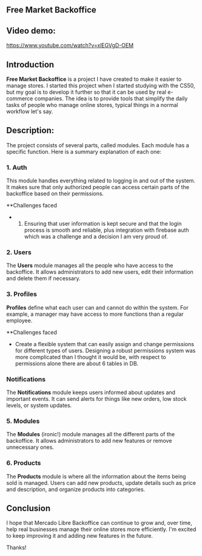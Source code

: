 ## Free Market Backoffice

## Video demo:

https://www.youtube.com/watch?v=xlEGVgD-OEM

## Introduction

**Free Market Backoffice** is a project I have created to make it easier to manage stores. I started this project when I
started studying with the CS50, but my goal is to develop it further so that it can be used by real e-commerce
companies. The idea is to provide tools that simplify the daily tasks of people who manage online stores, typical things
in a normal workflow let's say.

## Description:

The project consists of several parts, called modules. Each module has a specific function. Here is a summary
explanation of each one:

### 1. Auth

This module handles everything related to logging in and out of the system. It makes sure that only authorized people
can access certain parts of the backoffice based on their permissions.

\*\*Challenges faced

-   1. Ensuring that user information is kept secure and that the login process is smooth and reliable, plus integration
       with firebase auth which was a challenge and a decision I am very proud of.

### 2. Users

The **Users** module manages all the people who have access to the backoffice. It allows administrators to add new
users, edit their information and delete them if necessary.

### 3. Profiles

**Profiles** define what each user can and cannot do within the system. For example, a manager may have access to more
functions than a regular employee.

\*\*Challenges faced

-   Create a flexible system that can easily assign and change permissions for different types of users. Designing a
    robust permissions system was more complicated than I thought it would be, with respect to permissions alone there
    are about 6 tables in DB.

### Notifications

The **Notifications** module keeps users informed about updates and important events. It can send alerts for things like
new orders, low stock levels, or system updates.

### 5. Modules

The **Modules** (ironic!) module manages all the different parts of the backoffice. It allows administrators to add new
features or remove unnecessary ones.

### 6. Products

The **Products** module is where all the information about the items being sold is managed. Users can add new products,
update details such as price and description, and organize products into categories.

## Conclusion

I hope that Mercado Libre Backoffice can continue to grow and, over time, help real businesses manage their online
stores more efficiently. I'm excited to keep improving it and adding new features in the future.

Thanks!
